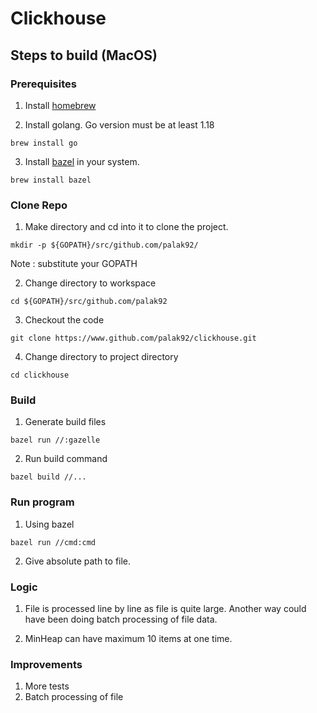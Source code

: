 # Clickhouse


## Steps to build (MacOS)


### Prerequisites

1. Install [homebrew](https://brew.sh)

2. Install golang. Go version must be at least 1.18
```
brew install go
```

3. Install [bazel](https://bazel.build/install) in your system.
```
brew install bazel
```


### Clone Repo

1. Make directory and cd into it to clone the project.
```
mkdir -p ${GOPATH}/src/github.com/palak92/ 
```
Note : substitute your GOPATH

2. Change directory to workspace
```
cd ${GOPATH}/src/github.com/palak92
```

3. Checkout the code
```
git clone https://www.github.com/palak92/clickhouse.git
```
4. Change directory to project directory
```
cd clickhouse
```


### Build

1. Generate build files
```
bazel run //:gazelle
```

2. Run build command
```
bazel build //...
```

### Run program

1. Using bazel

 ```
 bazel run //cmd:cmd
 ```
2. Give absolute path to file.

### Logic 

1. File is processed line by line as file is quite large. Another way could have been doing batch processing of file data.

2. MinHeap can have maximum 10 items at one time.

### Improvements

1. More tests 
2. Batch processing of file 